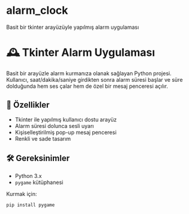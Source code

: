 # alarm_clock
Basit bir tkinter arayüzüyle yapılmış alarm uygulaması

# 🕰️ Tkinter Alarm Uygulaması

Basit bir arayüzle alarm kurmanıza olanak sağlayan Python projesi.  
Kullanıcı, saat/dakika/saniye girdikten sonra alarm süresi başlar ve süre dolduğunda hem ses çalar hem de özel bir mesaj penceresi açılır.

## 🚀 Özellikler

- Tkinter ile yapılmış kullanıcı dostu arayüz
- Alarm süresi dolunca sesli uyarı
- Kişiselleştirilmiş pop-up mesaj penceresi
- Renkli ve sade tasarım

## 🛠️ Gereksinimler

- Python 3.x
- `pygame` kütüphanesi

Kurmak için:
```bash
pip install pygame
